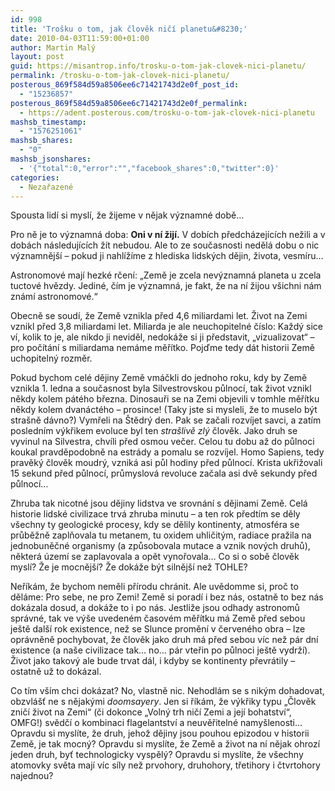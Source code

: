 ```yaml
---
id: 998
title: 'Trošku o tom, jak člověk ničí planetu&#8230;'
date: 2010-04-03T11:59:00+01:00
author: Martin Malý
layout: post
guid: https://misantrop.info/trosku-o-tom-jak-clovek-nici-planetu/
permalink: /trosku-o-tom-jak-clovek-nici-planetu/
posterous_869f584d59a8506ee6c71421743d2e0f_post_id:
  - "15236857"
posterous_869f584d59a8506ee6c71421743d2e0f_permalink:
  - https://adent.posterous.com/trosku-o-tom-jak-clovek-nici-planetu
mashsb_timestamp:
  - "1576251061"
mashsb_shares:
  - "0"
mashsb_jsonshares:
  - '{"total":0,"error":"","facebook_shares":0,"twitter":0}'
categories:
  - Nezařazené
---
```

Spousta lid&iacute; si mysl&iacute;, že žijeme v nějak v&yacute;znamn&eacute; době&#8230;

Pro ně je to v&yacute;znamn&aacute; doba: **Oni v n&iacute; žij&iacute;.** V dob&iacute;ch předch&aacute;zej&iacute;c&iacute;ch nežili a v dob&aacute;ch n&aacute;sleduj&iacute;c&iacute;ch ž&iacute;t nebudou. Ale to ze současnosti neděl&aacute; dobu o nic v&yacute;znamněj&scaron;&iacute; &#8211; pokud ji nahl&iacute;ž&iacute;me z hlediska lidsk&yacute;ch dějin, života, vesm&iacute;ru&#8230;

Astronomov&eacute; maj&iacute; hezk&eacute; rčen&iacute;: &#8222;Země je zcela nev&yacute;znamn&aacute; planeta u zcela tuctov&eacute; hvězdy. Jedin&eacute;, č&iacute;m je v&yacute;znamn&aacute;, je fakt, že na n&iacute; žijou v&scaron;ichni n&aacute;m zn&aacute;m&iacute; astronomov&eacute;.&#8220;

Obecně se soud&iacute;, že Země vznikla před 4,6 miliardami let. Život na Zemi vznikl před 3,8 miliardami let. Miliarda je ale neuchopiteln&eacute; č&iacute;slo: Každ&yacute; sice v&iacute;, kolik to je, ale nikdo ji neviděl, nedok&aacute;že si ji představit, &#8222;vizualizovat&#8220; &#8211; pro poč&iacute;t&aacute;n&iacute; s miliardama nem&aacute;me měř&iacute;tko. Pojďme tedy d&aacute;t historii Země uchopiteln&yacute; rozměr.

Pokud bychom cel&eacute; dějiny Země vm&aacute;čkli do jednoho roku, kdy by Země vznikla 1. ledna a současnost byla Silvestrovskou půlnoc&iacute;, tak život vznikl někdy kolem p&aacute;t&eacute;ho března. Dinosauři se na Zemi objevili v tomhle měř&iacute;tku někdy kolem dvan&aacute;ct&eacute;ho &#8211; prosince! (Taky jste si mysleli, že to muselo b&yacute;t stra&scaron;ně d&aacute;vno?) Vymřeli na &Scaron;tědr&yacute; den. Pak se začali rozv&iacute;jet savci, a zat&iacute;m posledn&iacute;m v&yacute;křikem evoluce byl ten _stra&scaron;livě zl&yacute;_ člověk. Jako druh se vyvinul na Silvestra, chv&iacute;li před osmou večer. Celou tu dobu až do půlnoci koukal pravděpodobně na estr&aacute;dy a pomalu se rozv&iacute;jel. Homo Sapiens, tedy pravěk&yacute; člověk moudr&yacute;, vznik&aacute; asi půl hodiny před půlnoc&iacute;. Krista ukřižovali 15 sekund před půlnoc&iacute;, průmyslov&aacute; revoluce začala asi dvě sekundy před půlnoc&iacute;&#8230;

Zhruba tak nicotn&eacute; jsou dějiny lidstva ve srovn&aacute;n&iacute; s dějinami Země. Cel&aacute; historie lidsk&eacute; civilizace trv&aacute; zhruba minutu &#8211; a ten rok předt&iacute;m se děly v&scaron;echny ty geologick&eacute; procesy, kdy se dělily kontinenty, atmosf&eacute;ra se průběžně zaplňovala tu metanem, tu oxidem uhličit&yacute;m, radiace pražila na jednobuněčn&eacute; organismy (a způsobovala mutace a vznik nov&yacute;ch druhů), někter&aacute; &uacute;zem&iacute; se zaplavovala a opět vynořovala&#8230; Co si o sobě člověk mysl&iacute;? Že je mocněj&scaron;&iacute;? Že dok&aacute;že b&yacute;t silněj&scaron;&iacute; než TOHLE?

Neř&iacute;k&aacute;m, že bychom neměli př&iacute;rodu chr&aacute;nit. Ale uvědomme si, proč to děl&aacute;me: Pro sebe, ne pro Zemi! Země si porad&iacute; i bez n&aacute;s, ostatně to bez n&aacute;s dok&aacute;zala dosud, a dok&aacute;že to i po n&aacute;s. Jestliže jsou odhady astronomů spr&aacute;vn&eacute;, tak ve v&yacute;&scaron;e uveden&eacute;m časov&eacute;m měř&iacute;tku m&aacute; Země před sebou je&scaron;tě dal&scaron;&iacute; rok existence, než se Slunce proměn&iacute; v červen&eacute;ho obra &#8211; lze opr&aacute;vněně pochybovat, že člověk jako druh m&aacute; před sebou v&iacute;c než p&aacute;r dn&iacute; existence (a na&scaron;e civilizace tak&#8230; no&#8230; p&aacute;r vteřin po půlnoci je&scaron;tě vydrž&iacute;). Život jako takov&yacute; ale bude trvat d&aacute;l, i kdyby se kontinenty převr&aacute;tily &#8211; ostatně už to dok&aacute;zal.

Co t&iacute;m v&scaron;&iacute;m chci dok&aacute;zat? No, vlastně nic. Nehodl&aacute;m se s nik&yacute;m dohadovat, obzvl&aacute;&scaron;ť ne s nějak&yacute;mi _doomsayery_. Jen si ř&iacute;k&aacute;m, že v&yacute;křiky typu &#8222;Člověk znič&iacute; život na Zemi&#8220; (či dokonce &#8222;Voln&yacute; trh nič&iacute; Zemi a jej&iacute; bohatstv&iacute;&#8220;, OMFG!) svědč&iacute; o kombinaci flagelantstv&iacute; a neuvěřiteln&eacute; namy&scaron;lenosti&#8230; Opravdu si mysl&iacute;te, že druh, jehož dějiny jsou pouhou epizodou v historii Země, je tak mocn&yacute;? Opravdu si mysl&iacute;te, že Země a život na n&iacute; nějak ohroz&iacute; jeden druh, byť technologicky vyspěl&yacute;? Opravdu si mysl&iacute;te, že v&scaron;echny atomovky světa maj&iacute; v&iacute;c s&iacute;ly než prvohory, druhohory, třetihory i čtvrtohory najednou?